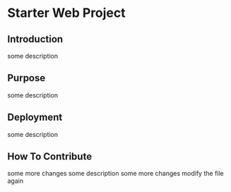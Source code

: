 # Starter Web Project

## Introduction
some description
## Purpose
some description
## Deployment
some description
## How To Contribute
some more changes
some description
some more changes
modify the file again